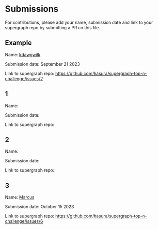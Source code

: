 # Submissions

For contributions, please add your name, submission date and link to your supergraph repo by submitting a PR on this file.

## Example
Name: [kdawgwilk](https://github.com/kdawgwilk)

Submission date: September 21 2023

Link to supergraph repo: https://github.com/hasura/supergraph-top-n-challenge/issues/2

## 1
Name:

Submission date:

Link to supergraph repo:

## 2
Name:

Submission date:

Link to supergraph repo:
## 3
Name: [Marcus](https://github.com/nguyentrung194)

Submission date: October 15 2023

Link to supergraph repo: https://github.com/hasura/supergraph-top-n-challenge/issues/6
